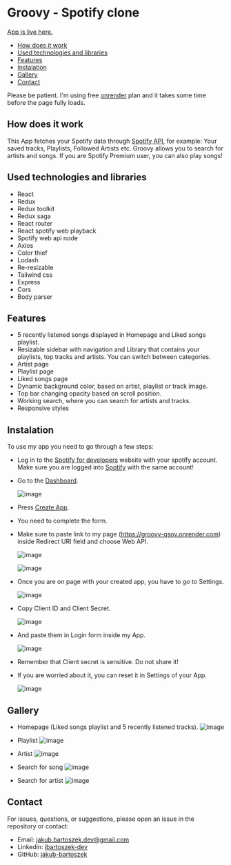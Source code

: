 # Groovy - Spotify clone

[App is live here.](https://groovy-qsov.onrender.com/)

- [How does it work](#how-does-it-work)
- [Used technologies and libraries](#used-technologies-and-libraries)
- [Features](#features)
- [Instalation](#instalation)
- [Gallery](#gallery)
- [Contact](#contact)

Please be patient. I'm using free [onrender](https://render.com/) plan and it takes some time before the page fully loads.

## How does it work

This App fetches your Spotify data through [Spotify API](https://developer.spotify.com/documentation/web-api), for example: Your saved tracks, Playlists, Followed Artists etc.
Groovy allows you to search for artists and songs. If you are Spotify Premium user, you can also play songs!

## Used technologies and libraries

- React
- Redux
- Redux toolkit
- Redux saga
- React router
- React spotify web playback
- Spotify web api node
- Axios
- Color thief
- Lodash
- Re-resizable
- Tailwind css
- Express
- Cors
- Body parser

## Features

- 5 recently listened songs displayed in Homepage and Liked songs playlist.
- Resizable sidebar with navigation and Library that contains your playlists, top tracks and artists. You can switch between categories.
- Artist page
- Playlist page
- Liked songs page
- Dynamic background color, based on artist, playlist or track image.
- Top bar changing opacity based on scroll position.
- Working search, where you can search for artists and tracks.
- Responsive styles

## Instalation

To use my app you need to go through a few steps:
- Log in to the [Spotify for developers](https://developer.spotify.com/) website with your spotify account. Make sure you are logged into [Spotify](https://spotify.com/) with the same account!
- Go to the [Dashboard](https://developer.spotify.com/dashboard).

  ![image](https://github.com/jakub-bartoszek-developer/groovy/assets/113419864/86970941-f274-4ede-8643-5cbe27379343)

- Press [Create App](https://developer.spotify.com/dashboard/create).
- You need to complete the form.
- Make sure to paste link to my page (https://groovy-qsov.onrender.com) inside Redirect URI field and choose Web API.

  ![image](https://github.com/jakub-bartoszek-developer/groovy/assets/113419864/87c4e20d-b556-445a-9ecc-4afbb03b5f88)

  ![image](https://github.com/jakub-bartoszek-developer/groovy/assets/113419864/2a55f383-06e2-4b8c-8c9e-5ab33d974113)

- Once you are on page with your created app, you have to go to Settings.

  ![image](https://github.com/jakub-bartoszek-developer/groovy/assets/113419864/cd94f33a-3fd3-4769-b3a9-b0efadd81b0e)

- Copy Client ID and Client Secret.

  ![image](https://github.com/jakub-bartoszek-developer/groovy/assets/113419864/4b4f12a2-ab5b-4b06-be8d-dd3a9ed54cf3)

- And paste them in Login form inside my App.

  ![image](https://github.com/jakub-bartoszek-developer/groovy/assets/113419864/e62a2c54-a303-48fc-a14e-dba004114de2)

- Remember that Client secret is sensitive. Do not share it!
- If you are worried about it, you can reset it in Settings of your App.

  ![image](https://github.com/jakub-bartoszek-developer/groovy/assets/113419864/6cf8f5f2-3058-45ff-8337-0254f86ade5e)

## Gallery
- Homepage (Liked songs playlist and 5 recently listened tracks).
  ![image](https://github.com/jakub-bartoszek/groovy/assets/113419864/de2a3d0c-320b-46ad-ae10-f83770330fd0)

- Playlist
   ![image](https://github.com/jakub-bartoszek/groovy/assets/113419864/a16fc467-0e24-4f53-bb21-f895e4e22389)

- Artist
  ![image](https://github.com/jakub-bartoszek/groovy/assets/113419864/fb8854a9-c2a9-4b79-9b16-72f90d7e7e6a)

- Search for song
  ![image](https://github.com/jakub-bartoszek/groovy/assets/113419864/b0d8c9da-682b-4bac-b6a9-759348eee914)

- Search for artist
  ![image](https://github.com/jakub-bartoszek/groovy/assets/113419864/02ce2d80-aba9-4212-9998-5d5f5c1264d1)

## Contact

For issues, questions, or suggestions, please open an issue in the repository or contact:

- Email: jakub.bartoszek.dev@gmail.com
- Linkedin: [jbartoszek-dev](https://www.linkedin.com/in/jbartoszek-dev)
- GitHub: [jakub-bartoszek](https://github.com/jakub-bartoszek)
